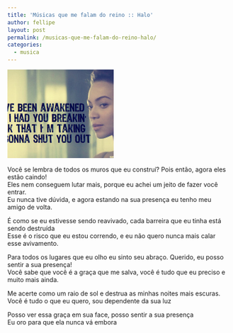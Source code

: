 ```yaml
---
title: 'Músicas que me falam do reino :: Halo'
author: fellipe
layout: post
permalink: /musicas-que-me-falam-do-reino-halo/
categories:
  - musica
---
```

[<img alt="thumb" src="/img/posts/2014/10/thumb.jpg"  />][1]

Você se lembra de todos os muros que eu construí? Pois então, agora eles estão caindo!  
Eles nem conseguem lutar mais, porque eu achei um jeito de fazer você entrar.  
Eu nunca tive dúvida, e agora estando na sua presença eu tenho meu amigo de volta.

É como se eu estivesse sendo reavivado, cada barreira que eu tinha está sendo destruída  
Esse é o risco que eu estou correndo, e eu não quero nunca mais calar esse avivamento.

Para todos os lugares que eu olho eu sinto seu abraço. Querido, eu posso sentir a sua presença!  
Você sabe que você é a graça que me salva, você é tudo que eu preciso e muito mais ainda.

Me acerte como um raio de sol e destrua as minhas noites mais escuras.  
Você é tudo o que eu quero, sou dependente da sua luz

Posso ver essa graça em sua face, posso sentir a sua presença  
Eu oro para que ela nunca vá embora

&nbsp;

 [1]: /img/posts/2014/10/thumb.jpg